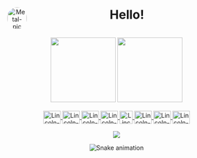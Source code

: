 <div align="center">
  <a href="https://github.com/lincolnfigueredo" target="_blank"><img align="left" alt="Metal-pic" height="50" width="45" style="border-radius:50px;" src="https://pa1.narvii.com/6724/9e879eead027a4c3467d5eb50fa1ece709d6de58_hq.gif" target="_blank"></a>
  <h1>Hello!</h1>
</div>

<br>

<div align="center">
  <img height="150em" src="https://github-readme-stats.vercel.app/api?username=lincolnfigueredo&show_icons=true&theme=radical&include_all_commits=true&count_private=true"/>
  <img height="150em" src="https://github-readme-stats.vercel.app/api/top-langs/?username=lincolnfigueredo&layout=compact&langs_count=7&theme=radical"/>
</div>

<br>

<div align="center">
  <a href="https://github.com/lincolnfigueredo" target="_blank">
    <img align="center" alt="Lincoln-C" height="30" width="40" src="https://raw.githubusercontent.com/jmnote/z-icons/master/svg/c.svg">
    <img align="center" alt="Lincoln-CPP" height="30" width="40" src="https://raw.githubusercontent.com/jmnote/z-icons/master/svg/cpp.svg">
    <img align="center" alt="Lincoln-Java" height="30" width="40" src="https://raw.githubusercontent.com/jmnote/z-icons/master/svg/java.svg">
    <img align="center" alt="Lincoln-JavaScript" height="30" width="40" src="https://raw.githubusercontent.com/jmnote/z-icons/master/svg/javascript.svg">
    <img align="center" alt="Lincoln-Python" height="30" width="30" src="https://raw.githubusercontent.com/jmnote/z-icons/master/svg/python.svg">
    <img align="center" alt="Lincoln-Bash" height="30" width="40" src="https://raw.githubusercontent.com/jmnote/z-icons/master/svg/bash.svg">
    <img align="center" alt="Lincoln-Git" height="30" width="40" src="https://raw.githubusercontent.com/jmnote/z-icons/master/svg/git.svg">
    <img align="center" alt="Lincoln-GitHub" height="30" width="40" src="https://raw.githubusercontent.com/jmnote/z-icons/master/svg/github.svg">
  </a>
</div>

<br>

<div align="center">
  <a href="https://www.linkedin.com/in/lincolnfigueredo1" target="_blank"><img src="https://img.shields.io/badge/-LinkedIn-%230077B5?style=for-the-badge&logo=linkedin&logoColor=white" target="_blank"></a>

<br>

  ![Snake animation](https://github.com/lincolnfigueredo/lincolnfigueredo/blob/output/github-contribution-grid-snake.svg)
</div>
